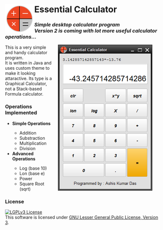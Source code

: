 
<h1>
<img src="res/calculator_2.png" align="left">
Essential Calculator
</h1>

<h3><i>
Simple desktop calculator program
<br>
Version 2 is coming with lot more useful calculator operations...
</i></h3>

<img align="right" hspace="20" src="scrn_1.png">

<p>
This is a very simple and handy calculator program.
<br>It is written in Java and uses custom theme to make it looking attaractive.
Its type is a Graphical Calculator, not a Stack-based Formula calculator.</br></p>


<h3>Operations Implemented</h3>

<ul>
  <li><b>Simple Operations</b></li>
    <ul>
      <li>Addition</li>
      <li>Substraction</li>
      <li>Multiplication</li>
      <li>Division</li>
    </ul>
    
  <li><b>Advanced Operations</b></li>
    <ul>
      <li>Log (base 10)</li>
      <li>Lon (base e)</li>
      <li>Power</li>
      <li>Square Root (sqrt)</li>
    </ul>
</ul>

<h3>License</h3>
<a rel="license" href="http://www.gnu.org/licenses/lgpl-3.0-standalone.html"><img alt="LGPLv3 License" style="border-width:0" src="http://www.gnu.org/graphics/lgplv3-147x51.png" /></a><br />This software is licensed under <a rel="license" href="http://www.gnu.org/licenses/lgpl-3.0-standalone.html">GNU Lesser General Public License, Version 3</a>.

